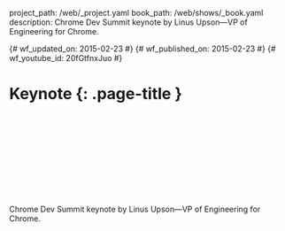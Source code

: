 project_path: /web/_project.yaml book_path: /web/shows/_book.yaml description: Chrome Dev Summit keynote by Linus Upson—VP of Engineering for Chrome.

{# wf_updated_on: 2015-02-23 #} {# wf_published_on: 2015-02-23 #} {# wf_youtube_id: 20fGtfnxJuo #}

# Keynote {: .page-title }

<div class="video-wrapper">
  <iframe class="devsite-embedded-youtube-video" data-video-id="20fGtfnxJuo"
          data-autohide="1" data-showinfo="0" frameborder="0" allowfullscreen>
  </iframe>
</div>

Chrome Dev Summit keynote by Linus Upson—VP of Engineering for Chrome.